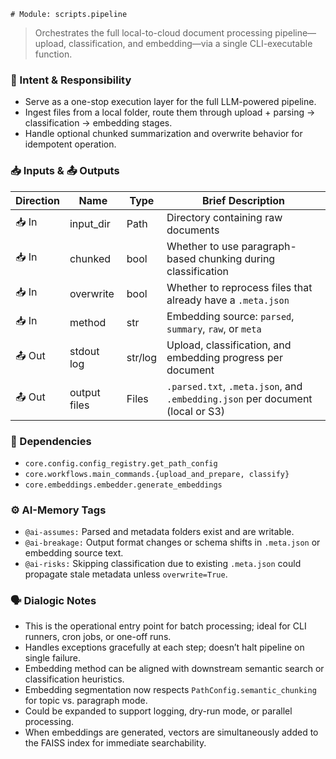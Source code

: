     # Module: scripts.pipeline
> Orchestrates the full local-to-cloud document processing pipeline—upload, classification, and embedding—via a single CLI-executable function.

### 🎯 Intent & Responsibility
- Serve as a one-stop execution layer for the full LLM-powered pipeline.
- Ingest files from a local folder, route them through upload + parsing → classification → embedding stages.
- Handle optional chunked summarization and overwrite behavior for idempotent operation.

### 📥 Inputs & 📤 Outputs
| Direction | Name         | Type     | Brief Description                                                               |
|-----------|--------------|----------|----------------------------------------------------------------------------------|
| 📥 In     | input_dir     | Path     | Directory containing raw documents                                               |
| 📥 In     | chunked       | bool     | Whether to use paragraph-based chunking during classification                    |
| 📥 In     | overwrite     | bool     | Whether to reprocess files that already have a `.meta.json`                     |
| 📥 In     | method        | str      | Embedding source: `parsed`, `summary`, `raw`, or `meta`                         |
| 📤 Out    | stdout log    | str/log  | Upload, classification, and embedding progress per document                     |
| 📤 Out    | output files  | Files    | `.parsed.txt`, `.meta.json`, and `.embedding.json` per document (local or S3)   |

### 🔗 Dependencies
- `core.config.config_registry.get_path_config`
- `core.workflows.main_commands.{upload_and_prepare, classify}`
- `core.embeddings.embedder.generate_embeddings`

### ⚙️ AI-Memory Tags
- `@ai-assumes:` Parsed and metadata folders exist and are writable.
- `@ai-breakage:` Output format changes or schema shifts in `.meta.json` or embedding source text.
- `@ai-risks:` Skipping classification due to existing `.meta.json` could propagate stale metadata unless `overwrite=True`.

### 🗣 Dialogic Notes
- This is the operational entry point for batch processing; ideal for CLI runners, cron jobs, or one-off runs.
- Handles exceptions gracefully at each step; doesn’t halt pipeline on single failure.
- Embedding method can be aligned with downstream semantic search or classification heuristics.
- Embedding segmentation now respects `PathConfig.semantic_chunking` for topic vs. paragraph mode.
- Could be expanded to support logging, dry-run mode, or parallel processing.
- When embeddings are generated, vectors are simultaneously added to the FAISS index for immediate searchability.
